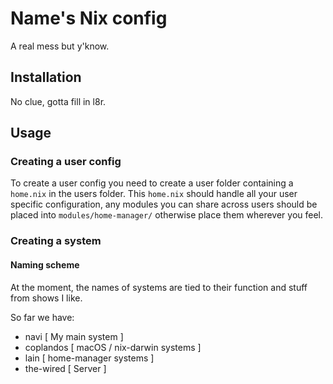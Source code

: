 # Name's Nix config

A real mess but y'know.

## Installation

No clue, gotta fill in l8r.

## Usage

### Creating a user config

To create a user config you need to create a user folder containing a `home.nix` in the users folder.
This `home.nix` should handle all your user specific configuration, any modules you can share across users should be placed into `modules/home-manager/` otherwise place them wherever you feel.

### Creating a system

#### Naming scheme

At the moment, the names of systems are tied to their function and stuff from shows I like.

So far we have:

- navi [ My main system ]
- coplandos [ macOS / nix-darwin systems ]
- lain [ home-manager systems ]
- the-wired [ Server ]
